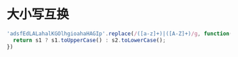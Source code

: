 # 大小写互换
```javascript
'adsfEdLALahalKGOlhgioahaHAGIp'.replace(/([a-z]+)|([A-Z]+)/g, function(str, s1, s2) {
  return s1 ? s1.toUpperCase() : s2.toLowerCase();
})
```
